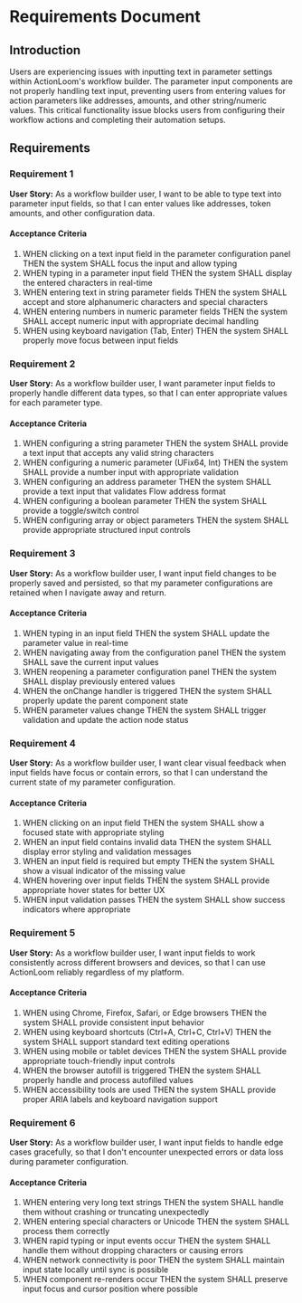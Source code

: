 # Requirements Document

## Introduction

Users are experiencing issues with inputting text in parameter settings within ActionLoom's workflow builder. The parameter input components are not properly handling text input, preventing users from entering values for action parameters like addresses, amounts, and other string/numeric values. This critical functionality issue blocks users from configuring their workflow actions and completing their automation setups.

## Requirements

### Requirement 1

**User Story:** As a workflow builder user, I want to be able to type text into parameter input fields, so that I can enter values like addresses, token amounts, and other configuration data.

#### Acceptance Criteria

1. WHEN clicking on a text input field in the parameter configuration panel THEN the system SHALL focus the input and allow typing
2. WHEN typing in a parameter input field THEN the system SHALL display the entered characters in real-time
3. WHEN entering text in string parameter fields THEN the system SHALL accept and store alphanumeric characters and special characters
4. WHEN entering numbers in numeric parameter fields THEN the system SHALL accept numeric input with appropriate decimal handling
5. WHEN using keyboard navigation (Tab, Enter) THEN the system SHALL properly move focus between input fields

### Requirement 2

**User Story:** As a workflow builder user, I want parameter input fields to properly handle different data types, so that I can enter appropriate values for each parameter type.

#### Acceptance Criteria

1. WHEN configuring a string parameter THEN the system SHALL provide a text input that accepts any valid string characters
2. WHEN configuring a numeric parameter (UFix64, Int) THEN the system SHALL provide a number input with appropriate validation
3. WHEN configuring an address parameter THEN the system SHALL provide a text input that validates Flow address format
4. WHEN configuring a boolean parameter THEN the system SHALL provide a toggle/switch control
5. WHEN configuring array or object parameters THEN the system SHALL provide appropriate structured input controls

### Requirement 3

**User Story:** As a workflow builder user, I want input field changes to be properly saved and persisted, so that my parameter configurations are retained when I navigate away and return.

#### Acceptance Criteria

1. WHEN typing in an input field THEN the system SHALL update the parameter value in real-time
2. WHEN navigating away from the configuration panel THEN the system SHALL save the current input values
3. WHEN reopening a parameter configuration panel THEN the system SHALL display previously entered values
4. WHEN the onChange handler is triggered THEN the system SHALL properly update the parent component state
5. WHEN parameter values change THEN the system SHALL trigger validation and update the action node status

### Requirement 4

**User Story:** As a workflow builder user, I want clear visual feedback when input fields have focus or contain errors, so that I can understand the current state of my parameter configuration.

#### Acceptance Criteria

1. WHEN clicking on an input field THEN the system SHALL show a focused state with appropriate styling
2. WHEN an input field contains invalid data THEN the system SHALL display error styling and validation messages
3. WHEN an input field is required but empty THEN the system SHALL show a visual indicator of the missing value
4. WHEN hovering over input fields THEN the system SHALL provide appropriate hover states for better UX
5. WHEN input validation passes THEN the system SHALL show success indicators where appropriate

### Requirement 5

**User Story:** As a workflow builder user, I want input fields to work consistently across different browsers and devices, so that I can use ActionLoom reliably regardless of my platform.

#### Acceptance Criteria

1. WHEN using Chrome, Firefox, Safari, or Edge browsers THEN the system SHALL provide consistent input behavior
2. WHEN using keyboard shortcuts (Ctrl+A, Ctrl+C, Ctrl+V) THEN the system SHALL support standard text editing operations
3. WHEN using mobile or tablet devices THEN the system SHALL provide appropriate touch-friendly input controls
4. WHEN the browser autofill is triggered THEN the system SHALL properly handle and process autofilled values
5. WHEN accessibility tools are used THEN the system SHALL provide proper ARIA labels and keyboard navigation support

### Requirement 6

**User Story:** As a workflow builder user, I want input fields to handle edge cases gracefully, so that I don't encounter unexpected errors or data loss during parameter configuration.

#### Acceptance Criteria

1. WHEN entering very long text strings THEN the system SHALL handle them without crashing or truncating unexpectedly
2. WHEN entering special characters or Unicode THEN the system SHALL process them correctly
3. WHEN rapid typing or input events occur THEN the system SHALL handle them without dropping characters or causing errors
4. WHEN network connectivity is poor THEN the system SHALL maintain input state locally until sync is possible
5. WHEN component re-renders occur THEN the system SHALL preserve input focus and cursor position where possible